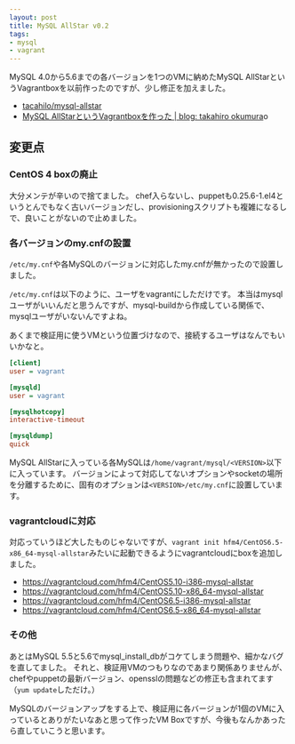 ```yaml
---
layout: post
title: MySQL AllStar v0.2
tags:
- mysql
- vagrant
---
```

MySQL 4.0から5.6までの各バージョンを1つのVMに納めたMySQL AllStarというVagrantboxを以前作ったのですが、少し修正を加えました。

 * [tacahilo/mysql-allstar](https://github.com/tacahilo/mysql-allstar)
 * [MySQL AllStarというVagrantboxを作った | blog: takahiro okumura](/2014/03/02/mysql-allstar/)o

## 変更点

### CentOS 4 boxの廃止

大分メンテが辛いので捨てました。
chef入らないし、puppetも0.25.6-1.el4というとんでもなく古いバージョンだし、provisioningスクリプトも複雑になるしで、良いことがないので止めました。

### 各バージョンのmy.cnfの設置

`/etc/my.cnf`や各MySQLのバージョンに対応したmy.cnfが無かったので設置しました。

`/etc/my.cnf`は以下のように、ユーザをvagrantにしただけです。
本当はmysqlユーザがいいんだと思うんですが、mysql-buildから作成している関係で、mysqlユーザがいないんですよね。

あくまで検証用に使うVMという位置づけなので、接続するユーザはなんでもいいかなと。

```ini
[client]
user = vagrant

[mysqld]
user = vagrant

[mysqlhotcopy]
interactive-timeout

[mysqldump]
quick
```

MySQL AllStarに入っている各MySQLは`/home/vagrant/mysql/<VERSION>`以下に入っています。
バージョンによって対応してないオプションやsocketの場所を分離するために、固有のオプションは`<VERSION>/etc/my.cnf`に設置しています。

### vagrantcloudに対応

対応っていうほど大したものじゃないですが、`vagrant init hfm4/CentOS6.5-x86_64-mysql-allstar`みたいに起動できるようにvagrantcloudにboxを追加しました。

 * https://vagrantcloud.com/hfm4/CentOS5.10-i386-mysql-allstar
 * https://vagrantcloud.com/hfm4/CentOS5.10-x86_64-mysql-allstar
 * https://vagrantcloud.com/hfm4/CentOS6.5-i386-mysql-allstar
 * https://vagrantcloud.com/hfm4/CentOS6.5-x86_64-mysql-allstar

### その他

あとはMySQL 5.5と5.6でmysql\_install\_dbがコケてしまう問題や、細かなバグを直してました。
それと、検証用VMのつもりなのであまり関係ありませんが、chefやpuppetの最新バージョン、opensslの問題などの修正も含まれてます（`yum update`しただけ。）

MySQLのバージョンアップをする上で、検証用に各バージョンが1個のVMに入っているとありがたいなあと思って作ったVM Boxですが、今後もなんかあったら直していこうと思います。
